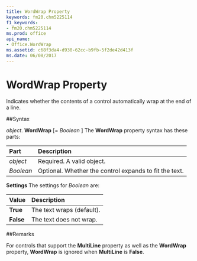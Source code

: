 ```yaml
---
title: WordWrap Property
keywords: fm20.chm5225114
f1_keywords:
- fm20.chm5225114
ms.prod: office
api_name:
- Office.WordWrap
ms.assetid: c68f3da4-d930-62cc-b9fb-5f2de42d413f
ms.date: 06/08/2017
---
```



# WordWrap Property



Indicates whether the contents of a control automatically wrap at the end of a line.

##Syntax

_object_. **WordWrap** [= _Boolean_ ]
The  **WordWrap** property syntax has these parts:


|**Part**|**Description**|
|:-----|:-----|
| _object_|Required. A valid object.|
| _Boolean_|Optional. Whether the control expands to fit the text.|

 **Settings**
The settings for  _Boolean_ are:


|**Value**|**Description**|
|:-----|:-----|
|**True**|The text wraps (default).|
|**False**|The text does not wrap.|

##Remarks

For controls that support the  **MultiLine** property as well as the **WordWrap** property, **WordWrap** is ignored when **MultiLine** is **False**.


